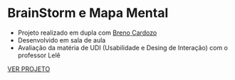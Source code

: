 # BrainStorm e Mapa Mental

- Projeto realizado em dupla com [Breno Cardozo](https://github.com/Breno-Cardozo)
- Desenvolvido em sala de aula
- Avaliação da matéria de UDI (Usabilidade e Desing de Interação) com o professor Lelê

[VER PROJETO](https://gferri-projects.github.io/Atividade-UDI-BrainStorm/)
